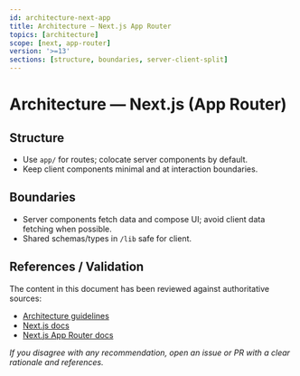 ```yaml
---
id: architecture-next-app
title: Architecture — Next.js App Router
topics: [architecture]
scope: [next, app-router]
version: '>=13'
sections: [structure, boundaries, server-client-split]
---
```


# Architecture — Next.js (App Router)

## Structure

- Use `app/` for routes; colocate server components by default.
- Keep client components minimal and at interaction boundaries.

## Boundaries

- Server components fetch data and compose UI; avoid client data fetching when possible.
- Shared schemas/types in `/lib` safe for client.

## References / Validation

The content in this document has been reviewed against authoritative sources:
- [Architecture guidelines](https://nextjs.org/docs/architecture)
- [Next.js docs](https://nextjs.org/docs)
- [Next.js App Router docs](https://nextjs.org/docs/app)

_If you disagree with any recommendation, open an issue or PR with a clear rationale and references._

